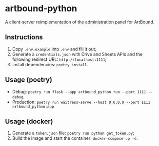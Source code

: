 # artbound-python

A client-server reimplementation of the administration panel for ArtBound.

## Instructions
1. Copy `.env.example` into `.env` and fill it out;
2. Generate a `credentials.json` with Drive and Sheets APIs and the following redirect URL: `http://localhost:1111`;
3. Install dependencies: `poetry install`.

## Usage (poetry)
* Debug: `poetry run flask --app artbound_python run --port 1111 --debug`.
* Production: `poetry run waitress-serve --host 0.0.0.0 --port 1111 artbound_python:app`

## Usage (docker)
1. Generate a `token.json` file: `poetry run python get_token.py`;
2. Build the image and start the container: `docker-compose up -d`.
